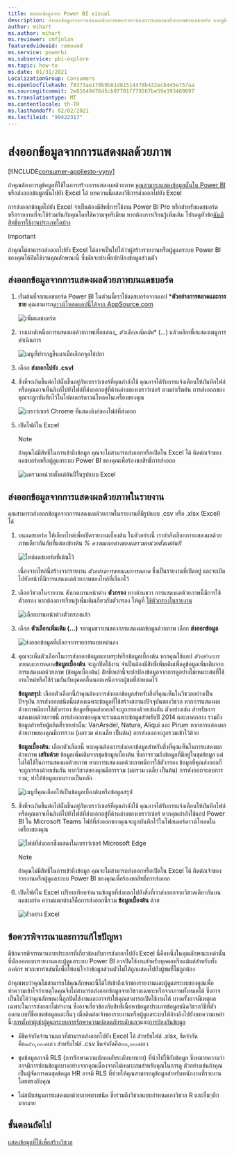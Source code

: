 ```yaml
---
title: ส่งออกข้อมูลจาก Power BI visual
description: ส่งออกข้อมูลจากการแสดงผลด้วยภาพของรายงานและการแสดงผลด้วยภาพของแดชบอร์ด และดูข้อมูลนั้นใน Excel
author: mihart
ms.author: mihart
ms.reviewer: cmfinlan
featuredvideoid: removed
ms.service: powerbi
ms.subservice: pbi-explore
ms.topic: how-to
ms.date: 01/31/2021
LocalizationGroup: Consumers
ms.openlocfilehash: f0373ae170b9b81d81514478b432ecb445e757aa
ms.sourcegitcommit: 2e81649476d5cb97701f779267be59e393460097
ms.translationtype: MT
ms.contentlocale: th-TH
ms.lasthandoff: 02/02/2021
ms.locfileid: "99422317"
---
```

# <a name="export-data-from-a-visual"></a>ส่งออกข้อมูลจากการแสดงผลด้วยภาพ

[!INCLUDE[consumer-appliesto-yyny](../includes/consumer-appliesto-yyny.md)]


ถ้าคุณต้องการดูข้อมูลที่ใช้ในการสร้างการแสดงผลด้วยภาพ [คุณสามารถแสดงข้อมูลนั้นใน Power BI](end-user-show-data.md) หรือส่งออกข้อมูลนั้นไปยัง Excel ได้ บทความนี้แสดงวิธีการส่งออกไปยัง Excel

การส่งออกข้อมูลไปยัง Excel จำเป็นต้องมีสิทธิ์การใช้งาน Power BI Pro หรือสำหรับแดชบอร์ดหรือรายงานที่จะใช้ร่วมกันกับคุณโดยใช้ความจุพรีเมียม หากต้องการเรียนรู้เพิ่มเติม โปรดดูหัวข้อ[ฉันมีสิทธิ์การใช้งานประเภทใดบ้าง](end-user-license.md) 

> [!IMPORTANT]
> ถ้าคุณไม่สามารถส่งออกไปยัง Excel ได้อาจเป็นไปได้ว่าผู้สร้างรายงานหรือผู้ดูแลระบบ Power BI ของคุณได้ปิดใช้งานคุณลักษณะนี้ ซึ่งมักจะทำเพื่อปกป้องข้อมูลส่วนตัว


## <a name="export-data-from-a-visual-on-a-dashboard"></a>ส่งออกข้อมูลจากการแสดงผลด้วยภาพบนแดชบอร์ด

1. เริ่มต้นที่จากแดชบอร์ด Power BI ในส่วนนี้เราใช้แดชบอร์ดจากแอป ***ตัวอย่างการตลาดและการขาย** คุณสามารถ[ดาวน์โหลดแอปนี้ได้จาก AppSource.com](https://appsource.microsoft.com/en-us/product/power-bi/microsoft-retail-analysis-sample.salesandmarketingsample)

    ![เพิ่มแดชบอร์ด](media/end-user-export/power-bi-dashboard.png)

2. วางเมาส์เหนือการแสดงผลด้วยภาพเพื่อแสดง_ *ตัวเลือกเพิ่มเติม** (...) แล้วคลิกเพื่อแสดงเมนูการดำเนินการ

    ![เมนูที่ปรากฏขึ้นมาเมื่อเลือกจุดไข่ปลา](media/end-user-export/power-bi-option-menu.png)

3. เลือก **ส่งออกไปยัง .csvl**

4. สิ่งที่จะเกิดขึ้นต่อไปนั้นขึ้นอยู่กับเบราว์เซอร์ที่คุณกำลังใช้ คุณอาจได้รับการแจ้งเตือนให้บันทึกไฟล์หรือคุณอาจเห็นลิงก์ไปยังไฟล์ที่ส่งออกอยู่ที่ด้านล่างของเบราว์เซอร์ ตามค่าเริ่มต้น การส่งออกของคุณจะถูกบันทึกไว้ในโฟลเดอร์ดาวน์โหลดในเครื่องของคุณ 

    ![เบราว์เซอร์ Chrome ที่แสดงลิงก์ของไฟล์ที่ส่งออก](media/end-user-export/power-bi-dashboards-export.png)

5. เปิดไฟล์ใน Excel 

    > [!NOTE]
    > ถ้าคุณไม่มีสิทธิ์ในการเข้าถึงข้อมูล คุณจะไม่สามารถส่งออกหรือเปิดใน Excel ได้ ติดต่อเจ้าของแดชบอร์ดหรือผู้ดูแลระบบ Power BI ของคุณเพื่อร้องขอสิทธิ์การส่งออก 

    ![ผลรวมหน่วยตั้งแต่ต้นปีในรูปแบบ Excel](media/end-user-export/power-bi-excel.png)


## <a name="export-data-from-a-visual-in-a-report"></a>ส่งออกข้อมูลจากการแสดงผลด้วยภาพในรายงาน
คุณสามารถส่งออกข้อมูลจากการแสดงผลด้วยภาพในรายงานที่มีรูปแบบ .csv หรือ .xlsx (Excel) ได้ 

1. บนแดชบอร์ด ให้เลือกไทล์เพื่อเปิดรายงานเบื้องต้น  ในตัวอย่างนี้ เรากำลังเลือกการแสดงผลด้วยภาพเดียวกันกับที่แสดงข้างต้น *% ความแตกต่างของผลรวมหน่วยตั้งแต่ต้นปี* 

    ![ไทล์แดชบอร์ดที่เน้นไว้](media/end-user-export/power-bi-export-tile.png)

    เนื่องจากไทล์นี้สร้างจากรายงาน *ตัวอย่างการขายและการตลาด* ซึ่งเป็นรายงานที่เปิดอยู่ และจะเปิดไปยังหน้าที่มีการแสดงผลด้วยภาพของไทล์ที่เลือกไว้ 

2. เลือกวิชวลในรายงาน สังเกตบานหน้าต่าง **ตัวกรอง** ทางด้านขวา การแสดงผลด้วยภาพนี้มีการใช้ตัวกรอง หากต้องการเรียนรู้เพิ่มเติมเกี่ยวกับตัวกรอง ให้ดูที่ [ใช้ตัวกรองในรายงาน](end-user-report-filter.md)

    ![เลือกบานหน้าต่างตัวกรองแล้ว](media/end-user-export/power-bi-export-filter-pane.png)


3. เลือก **ตัวเลือกเพิ่มเติม (...)** จากมุมขวาบนของการแสดงผลข้อมูลด้วยภาพ เลือก **ส่งออกข้อมูล**

    ![ส่งออกข้อมูลที่เลือกจากรายการแบบหล่นลง](media/end-user-export/power-bi-export-reports.png)

4. คุณจะเห็นตัวเลือกในการส่งออกข้อมูลแบบสรุปหรือข้อมูลเบื้องต้น หากคุณใช้แอป *ตัวอย่างการขายและการตลาด***ข้อมูลเบื้องต้น** จะถูกปิดใช้งาน จำเป็นต้องมีสิทธิ์เพิ่มเติมเพื่อดูข้อมูลเพิ่มเติมจากการแสดงผลด้วยภาพ (ข้อมูลเบื้องต้น) สิทธิ์เหล่านี้จะปกป้องข้อมูลจากการดูอย่างไม่เหมาะสมที่ใช้งานใหม่หรือใช้ร่วมกันกับบุคคลอื่นนอกเหนือจากผู้ชมที่กำหนดไว้

    **ข้อมูลสรุป**: เลือกตัวเลือกนี้ถ้าคุณต้องการส่งออกข้อมูลสำหรับสิ่งที่คุณเห็นในวิชวลอย่างเป็นปัจจุบัน  การส่งออกชนิดนี้แสดงเฉพาะข้อมูลที่ใช้สร้างสถานะปัจจุบันของวิชวล หากการแสดงผลด้วยภาพมีการใช้ตัวกรอง ข้อมูลที่คุณส่งออกก็จะถูกกรองด้วยเช่นกัน ตัวอย่างเช่น สำหรับการแสดงผลด้วยภาพนี้ การส่งออกของคุณจะรวมเฉพาะข้อมูลสำหรับปี 2014 และภาคกลาง รวมถึงข้อมูลสำหรับผู้ผลิตสี่รายเท่านั้น: VanArsdel, Natura, Aliqui และ Pirum หากการแสดงผลด้วยภาพของคุณมีการรวม (ผลรวม ค่าเฉลี่ย เป็นต้น) การส่งออกจะถูกรวมเข้าไว้ด้วย 
  

    **ข้อมูลเบื้องต้น**: เลือกตัวเลือกนี้ หากคุณต้องการส่งออกข้อมูลสำหรับสิ่งที่คุณเห็นในการแสดงผลด้วยภาพ **เสริมด้วย** ข้อมูลเพิ่มเติมจากชุดข้อมูลเบื้องต้น  ซึ่งอาจรวมถึงข้อมูลที่มีอยู่ในชุดข้อมูล แต่ไม่ได้ใช้ในการแสดงผลด้วยภาพ หากการแสดงผลด้วยภาพมีการใช้ตัวกรอง ข้อมูลที่คุณส่งออกก็จะถูกกรองด้วยเช่นกัน  หากวิชวลของคุณมีการรวม (ผลรวม เฉลี่ย เป็นต้น) การส่งออกจะลบการรวม; ทำให้ข้อมูลแบนราบเป็นหลัก 

    ![เมนูที่คุณเลือกให้เป็นข้อมูลเบื้องต้นหรือข้อมูลสรุป](media/end-user-export/power-bi-export-underlying.png)

5. สิ่งที่จะเกิดขึ้นต่อไปนั้นขึ้นอยู่กับเบราว์เซอร์ที่คุณกำลังใช้ คุณอาจได้รับการแจ้งเตือนให้บันทึกไฟล์ หรือคุณอาจเห็นลิงก์ไปยังไฟล์ที่ส่งออกอยู่ที่ด้านล่างของเบราว์เซอร์ หากคุณกำลังใช้แอป Power BI ใน Microsoft Teams ไฟล์ที่ส่งออกของคุณจะถูกบันทึกไว้ในโฟลเดอร์ดาวน์โหลดในเครื่องของคุณ 

    ![ไฟล์ที่ส่งออกซึ่งแสดงในเบราว์เซอร์ Microsoft Edge](media/end-user-export/power-bi-export-edge-screen.png)

    > [!NOTE]
    > ถ้าคุณไม่มีสิทธิ์ในการเข้าถึงข้อมูล คุณจะไม่สามารถส่งออกหรือเปิดใน Excel ได้ ติดต่อเจ้าของรายงานหรือผู้ดูแลระบบ Power BI ของคุณเพื่อร้องขอสิทธิ์การส่งออก 


6. เปิดไฟล์ใน Excel เปรียบเทียบจำนวนข้อมูลที่ส่งออกไปยังสิ่งที่เราส่งออกจากวิชวลเดียวกันบนแดชบอร์ด ความแตกต่างก็คือการส่งออกนี้รวม **ข้อมูลเบื้องต้น** ด้วย 

    ![ตัวอย่าง Excel](media/end-user-export/power-bi-underlying.png)

## <a name="considerations-and-troubleshooting"></a>ข้อควรพิจารณาและการแก้ไขปัญหา
มีข้อควรพิจารณาหลายประการที่เกี่ยวข้องกับการส่งออกไปยัง Excel นี่คือหนึ่งในคุณลักษณะเหล่านั้นที่นักออกแบบรายงานและผู้ดูแลระบบ Power BI อาจปิดใช้งานสำหรับบุคคลหรือแม้แต่สำหรับทั้งองค์กร พวกเขาทำเช่นนี้เพื่อให้แน่ใจว่าข้อมูลส่วนตัวไม่ได้ถูกแสดงไปยังผู้ชมที่ไม่ถูกต้อง 

ถ้าคุณพบว่าคุณไม่สามารถใช้คุณลักษณะนี้ได้ให้เข้าถึงเจ้าของรายงานและผู้ดูแลระบบของคุณเพื่อทำความเข้าใจว่าเหตุใดคุณจึงไม่สามารถส่งออกข้อมูลจากวิชวลเฉพาะหรือจากภาพทั้งหมดได้ ซึ่งอาจเป็นไปได้ว่าคุณลักษณะนี้ถูกปิดใช้งานและอาจทำให้คุณสามารถเปิดใช้งานได้  บางครั้งอาจมีเหตุผลเฉพาะในการส่งออกไม่ทำงาน  ซึ่งอาจเกี่ยวข้องกับสิทธิ์เนื้อหาข้อมูลประเภทข้อมูลชนิดวิชวลวิธีที่ตัวออกแบบที่ชื่อเขตข้อมูลและอื่นๆ เมื่อติดต่อเจ้าของรายงานหรือผู้ดูแลระบบให้อ้างอิงไปยังบทความเหล่านี้:[การตั้งค่าผู้เช่าผู้ดูแลระบบการ](../guidance/admin-tenant-settings.md)[รักษาความปลอดภัยระดับแถว](../admin/service-admin-rls.md)และ[การป้องกันข้อมูล](../admin/service-security-data-protection-overview.md)

- มีขีดจำกัดจำนวนแถวที่สามารถส่งออกไปยัง Excel ได้  สำหรับไฟล์ .xlsx, ขีดจำกัดคือ๑๕๐,๐๐๐แถว  สำหรับไฟล์ .csv ขีดจำกัดคือ๓๐,๐๐๐แถว 

- ชุดข้อมูลอาจมี RLS (การรักษาความปลอดภัยระดับบทบาท) ที่นำไปใช้กับข้อมูล ซึ่งหมายความว่าอาจมีการซ่อนข้อมูลบางอย่างจากคุณเนื่องจากไม่เหมาะสมสำหรับคุณในการดู  ตัวอย่างเช่นถ้าคุณเป็นผู้จัดการคนชุดข้อมูล HR อาจมี RLS ที่ช่วยให้คุณสามารถดูข้อมูลสำหรับพนักงานที่รายงานโดยตรงกับคุณ 

- ไม่สนับสนุนการแสดงผลด้วยภาพบางชนิด ซึ่งรวมถึงวิชวลแบบกำหนดเองวิชวล R และอื่นๆอีกมากมาย 

## <a name="next-steps"></a>ขั้นตอนถัดไป

[แสดงข้อมูลที่ใช้เพื่อสร้างวิชวล](end-user-show-data.md)